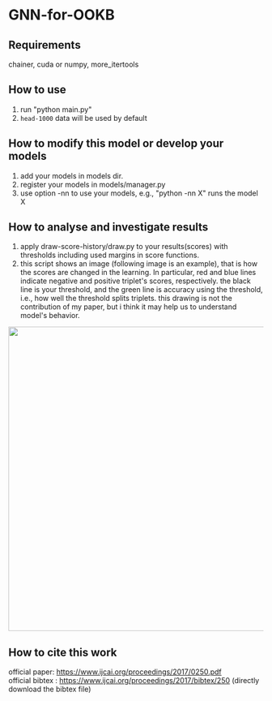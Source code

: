 # GNN-for-OOKB  

## Requirements  
 chainer, cuda or numpy, more_itertools
 
## How to use
 1. run "python main.py"
 2. `head-1000` data will be used by default

## How to modify this model or develop your models  
 1. add your models in models dir.  
 2. register your models in models/manager.py      
 3. use option -nn to use your models, e.g., "python -nn X" runs the model X  

## How to analyse and investigate results   
 1. apply draw-score-history/draw.py to your results(scores) with thresholds including used margins in score functions.      
 2. this script shows an image (following image is an example), that is how the scores are changed in the learning. In particular, red and blue lines indicate negative and positive triplet's scores, respectively. the black line is your threshold, and the green line is accuracy using the threshold, i.e., how well the threshold splits triplets. this drawing is not the contribution of my paper, but i think it may help us to understand model's behavior.  

<img src="https://user-images.githubusercontent.com/17702908/33417466-e1fa11b4-d5e4-11e7-8bdd-6bf4f97325a8.png" width="600px">

## How to cite this work  
official paper: https://www.ijcai.org/proceedings/2017/0250.pdf  
official bibtex : https://www.ijcai.org/proceedings/2017/bibtex/250 (directly download the bibtex file)
